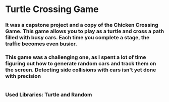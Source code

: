 # Turtle Crossing Game

### It was a capstone project and a copy of the Chicken Crossing Game. This game allows you to play as a turtle and cross a path filled with busy cars. Each time you complete a stage, the traffic becomes even busier. 
### This game was a challenging one, as I spent a lot of time figuring out how to generate random cars and track them on the screen. Detecting side collisions with cars isn't yet done with precision
#
### Used Libraries: Turtle and Random